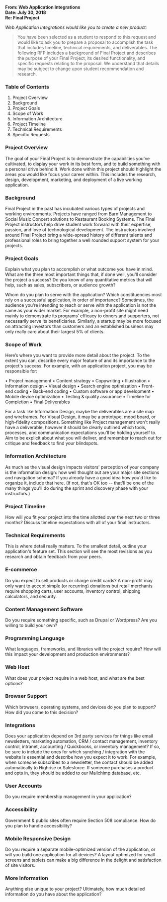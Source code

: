 **From: Web Application Integrations  
Date: July 30, 2018  
Re: Final Project**

*Web Application Integrations would like you to create a new product:*

>You have been selected as a student to respond to this request and would like to ask you to prepare a proposal to accomplish the task that includes timeline, technical requirements, and deliverables. The following RFP includes a background of Final Project and describes the purpose of your Final Project, its desired functionality, and specific requests relating to the proposal. We understand that details may be subject to change upon student recommendation and research.

### Table of Contents

1.  Project Overview
2.  Background
3.  Project Goals
4.  Scope of Work
5.  Information Architecture
6.  Project Timeline
7.  Technical Requirements
8.  Specific Requests

### Project Overview
The goal of your Final Project is to demonstrate the capabilities you've cultivated, to display your work in its best form, and to build something with a personal drive behind it. Work done within this project should highlight the areas you would like focus your career within. This includes the research, design, development, marketing, and deployment of a live working application.

### Background
Final Project in the past has incubated various types of projects and working environments. Projects have ranged from Barn Management to Social Music Concert solutions to Restaurant Booking Systems. The Final Project instructors help drive student work forward with their expertise, passion, and love of technological development. The instructors involved around Final Project bring a wide-spread history of different talents and professional roles to bring together a well rounded support system for your projects.

### Project Goals
Explain what you plan to accomplish or what outcome you have in mind. What are the three most important things that, if done well, you’ll consider the project a success? Do you know of any quantitative metrics that will help, such as  sales, subscribers, or audience growth?

Whom do you plan to serve with the application? Which constituencies most rely on a successful application, in order of importance? Sometimes, the audience you’re intending to reach or serve with the application is not the same as your wider market. For example, a non-profit site might need mainly to demonstrate its programs’ efficacy to donors and supporters, not necessarily serve its beneficiaries. Similarly, a startup may be more focused on attracting investors than customers and an established business may only really care about their largest 5% of clients.

### Scope of Work
Here’s where you want to provide more detail about the project. To the extent you can, describe every major feature of and its importance to the project's success. For example, with an application project, you may be responsible for:

•	Project management
•	Content strategy
•	Copywriting
•	Illustration
•	Information design
•	Visual design
•	Search engine optimization
•	Front-end coding
•	Back-end coding
•	Custom software or app development
•	Mobile device optimization
•	Testing & quality assurance
•	Timeline for Completion
•	Final Deliverables

For a task like Information Design, maybe the deliverables are a site map and wireframes. For Visual Design, it may be a prototype, mood board, or high-fidelity compositions. Something like Project management won't really have a deliverable, however it should be clearly outlined which tools, processes, and communication expectations you'll be holding yourself to. Aim to be explicit about what you will deliver, and remember to reach out for critique and feedback to find your blindspots.

### Information Architecture
As much as the visual design impacts visitors' perception of your company is the information design: how well thought out are your major site sections and navigation schema? If you already have a good idea how you'd like to organize it, include that here. (If not, that's OK too -- that'll be one of the many things you'll do during the sprint and discovery phase with your instructors.)

### Project Timeline
How will you fit your project into the time allotted over the next two or three months? Discuss timeline expectations with all of your final instructors.

### Technical Requirements
This is where detail really matters. To the smallest detail, outline your application's feature set. This section will see the most revisions as you research and obtain feedback from your peers.

### E-commerce
Do you expect to sell products or charge credit cards? A non-profit may only want to accept simple (or recurring) donations but retail merchants require shopping carts, user accounts, inventory control, shipping calculators, and security.

### Content Management Software
Do you require something specific, such as Drupal or Wordpress? Are you willing to build your own?

### Programming Language
What languages, frameworks, and libraries will the project require? How will this impact your development and production environments?

### Web Host
What does your project require in a web host, and what are the best options?

### Browser Support
Which browsers, operating systems, and devices do you plan to support? How did you come to this decision?

### Integrations
Does your application depend on 3rd party services for things like email newsletters, marketing automation, CRM / contact management, inventory control, intranet, accounting / Quickbooks, or inventory management? If so, be sure to include the ones for which synching / integration with the website is essential and describe how you expect it to work. For example, when someone subscribes to a newsletter, the contact should be added automatically to Highrise or Salesforce. If someone purchases a product and opts in, they should be added to our Mailchimp database, etc.

### User Accounts
Do you require membership management in your application?

### Accessibility
Government & public sites often require Section 508 compliance. How do you plan to handle accessibility?

### Mobile Responsive Design
Do you require a separate mobile-optimized version of the application, or will you build one application for all devices? A layout optimized for small screens and tablets can make a big difference in the delight and satisfaction of site visitors.

### More Information
Anything else unique to your project?  Ultimately, how much detailed information do you have about the application?
